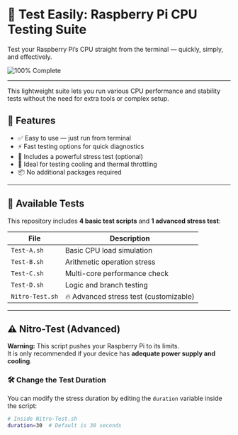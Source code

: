 # 🧪 Test Easily: Raspberry Pi CPU Testing Suite

Test your Raspberry Pi’s CPU straight from the terminal — quickly, simply, and effectively.

![100% Complete](https://img.shields.io/badge/Progress-100%25-darkgreen)

---

This lightweight suite lets you run various CPU performance and stability tests without the need for extra tools or complex setup.

## 🚀 Features

- ✅ Easy to use — just run from terminal  
- ⚡ Fast testing options for quick diagnostics  
- 🔧 Includes a powerful stress test (optional)  
- 🧊 Ideal for testing cooling and thermal throttling  
- 📦 No additional packages required  

---

## 🧪 Available Tests

This repository includes **4 basic test scripts** and **1 advanced stress test**:

| File           | Description                          |
|----------------|--------------------------------------|
| `Test-A.sh`    | Basic CPU load simulation            |
| `Test-B.sh`    | Arithmetic operation stress          |
| `Test-C.sh`    | Multi-core performance check         |
| `Test-D.sh`    | Logic and branch testing             |
| `Nitro-Test.sh`| 🔥 Advanced stress test (customizable) |

---

## ⚠️ Nitro-Test (Advanced)

**Warning:** This script pushes your Raspberry Pi to its limits.  
It is only recommended if your device has **adequate power supply and cooling**.

### 🛠️ Change the Test Duration

You can modify the stress duration by editing the `duration` variable inside the script:

```bash
# Inside Nitro-Test.sh
duration=30  # Default is 30 seconds
